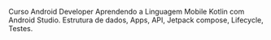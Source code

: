 Curso Android Developer
Aprendendo a Linguagem Mobile Kotlin com Android Studio. Estrutura de dados, Apps, API, Jetpack compose, Lifecycle, Testes.
